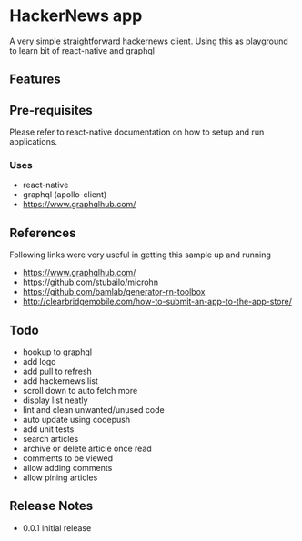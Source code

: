 # HackerNews app
A very simple straightforward hackernews client. Using this as playground to learn bit of react-native and graphql

## Features

## Pre-requisites
Please refer to react-native documentation on how to setup and run applications.

### Uses
  * react-native
  * graphql (apollo-client)
  * https://www.graphqlhub.com/

## References
Following links were very useful in getting this sample up and running
  * https://www.graphqlhub.com/
  * https://github.com/stubailo/microhn
  * https://github.com/bamlab/generator-rn-toolbox
  * http://clearbridgemobile.com/how-to-submit-an-app-to-the-app-store/

## Todo
  * hookup to graphql
  * add logo
  * add pull to refresh
  * add hackernews list
  * scroll down to auto fetch more 
  * display list neatly
  * lint and clean unwanted/unused code
  * auto update using codepush
  * add unit tests
  * search articles
  * archive or delete article once read
  * comments to be viewed
  * allow adding comments
  * allow pining articles

## Release Notes
  * 0.0.1 initial release
